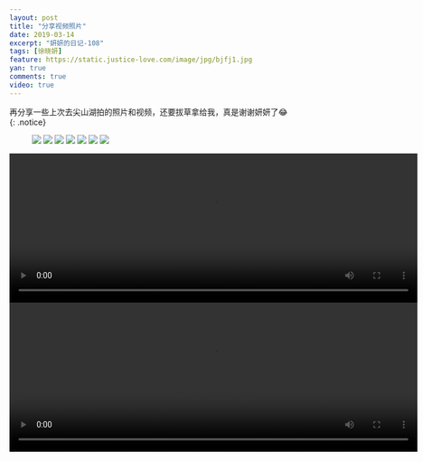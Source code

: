 ```yaml
---
layout: post
title: "分享视频照片"
date: 2019-03-14
excerpt: "妍妍的日记-108"
tags: [徐晓妍]
feature: https://static.justice-love.com/image/jpg/bjfj1.jpg
yan: true
comments: true
video: true
---
```

再分享一些上次去尖山湖拍的照片和视频，还要拔草拿给我，真是谢谢妍妍了😂
{: .notice}
<figure>
    <img src="{{ site.staticUrl }}/yanyan/image/srjsh1.jpg?imageslim&imageMogr2/auto-orient" />
    <img src="{{ site.staticUrl }}/yanyan/image/srjsh2.jpg?imageslim&imageMogr2/auto-orient" />
    <img src="{{ site.staticUrl }}/yanyan/image/srjsh3.jpg?imageslim&imageMogr2/auto-orient" />
    <img src="{{ site.staticUrl }}/yanyan/image/srjsh4.jpg?imageslim&imageMogr2/auto-orient" />
    <img src="{{ site.staticUrl }}/yanyan/image/srjsh6.jpg?imageslim&imageMogr2/auto-orient" />
    <img src="{{ site.staticUrl }}/yanyan/image/srjsh7.jpg?imageslim&imageMogr2/auto-orient" />
    <img src="{{ site.staticUrl }}/yanyan/image/srjsh8.jpg?imageslim&imageMogr2/auto-orient" />
</figure>
<video id="my-video" class="video-js vjs-16-9 clipboard" controls preload="auto" width="722" height="264" data-setup="{}">
    <source src="{{ site.staticUrl }}/yanyan/video/srjsh5.mp4" type='video/mp4'>
    <p class="vjs-no-js">
      To view this video please enable JavaScript, and consider upgrading to a web browser that
      <a href="http://videojs.com/html5-video-support/" target="_blank">supports HTML5 video</a>
    </p>
</video>
<br/>
<video id="my-video" class="video-js vjs-16-9 clipboard" controls preload="auto" width="722" height="264" data-setup="{}">
    <source src="{{ site.staticUrl }}/yanyan/video/srjsh9.mp4" type='video/mp4'>
    <p class="vjs-no-js">
      To view this video please enable JavaScript, and consider upgrading to a web browser that
      <a href="http://videojs.com/html5-video-support/" target="_blank">supports HTML5 video</a>
    </p>
</video>
